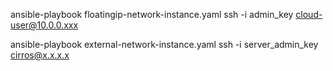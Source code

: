ansible-playbook floatingip-network-instance.yaml
ssh -i admin_key cloud-user@10.0.0.xxx


ansible-playbook external-network-instance.yaml
ssh -i server_admin_key cirros@x.x.x.x
